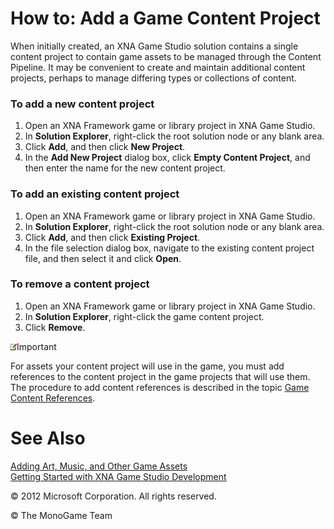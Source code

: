 

# How to: Add a Game Content Project

When initially created, an XNA Game Studio solution contains a single content project to contain game assets to be managed through the Content Pipeline. It may be convenient to create and maintain additional content projects, perhaps to manage differing types or collections of content.

### To add a new content project

1.  Open an XNA Framework game or library project in XNA Game Studio.
2.  In **Solution Explorer**, right-click the root solution node or any blank area.
3.  Click **Add**, and then click **New Project**.
4.  In the **Add New Project** dialog box, click **Empty Content Project**, and then enter the name for the new content project.

### To add an existing content project

1.  Open an XNA Framework game or library project in XNA Game Studio.
2.  In **Solution Explorer**, right-click the root solution node or any blank area.
3.  Click **Add**, and then click **Existing Project**.
4.  In the file selection dialog box, navigate to the existing content project file, and then select it and click **Open**.

### To remove a content project

1.  Open an XNA Framework game or library project in XNA Game Studio.
2.  In **Solution Explorer**, right-click the game content project.
3.  Click **Remove**.

![](note.gif)Important

For assets your content project will use in the game, you must add references to the content project in the game projects that will use them. The procedure to add content references is described in the topic [Game Content References](UsingXNA_GameContentReference.md).

# See Also

[Adding Art, Music, and Other Game Assets](UsingXNA_GameContent_Overviews.md)  
[Getting Started with XNA Game Studio Development](Getting_Started.md)  

© 2012 Microsoft Corporation. All rights reserved.  

© The MonoGame Team